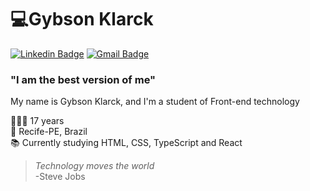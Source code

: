 # 💻Gybson Klarck
[![Linkedin Badge](https://img.shields.io/badge/-gybsonklarck-7305fa?style=flat-square&logo=Linkedin&logoColor=white&link=https://www.linkedin.com/in/gybsonklarck/)](https://www.linkedin.com/in/gybsonklarck/)
[![Gmail Badge](https://img.shields.io/badge/-gybsonklarck@gmail.com-7305fa?style=flat-square&logo=Gmail&logoColor=white&link=mailto:gybsonklarck@gmail.com)](mailto:gybsonklarck@gmail.com)

### "I am the best version of me"

My name is Gybson Klarck, and I'm a student of Front-end technology

👨🏿‍💻 17 years</br>
📍 Recife-PE, Brazil</br>
📚 Currently studying HTML, CSS, TypeScript and React


> *Technology moves the world* </br>
> -Steve Jobs


